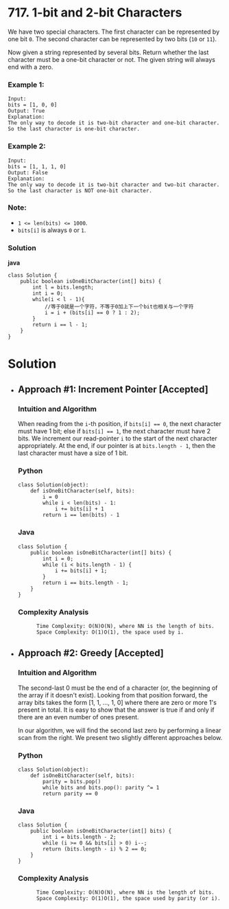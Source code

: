 # 717. 1-bit and 2-bit Characters
We have two special characters. The first character can be represented by one bit `0`. The second character can be represented by two bits (`10` or `11`).

Now given a string represented by several bits. Return whether the last character must be a one-bit character or not. The given string will always end with a zero.

### Example 1:
    Input: 
    bits = [1, 0, 0]
    Output: True
    Explanation: 
    The only way to decode it is two-bit character and one-bit character. So the last character is one-bit character.

### Example 2:
    Input: 
    bits = [1, 1, 1, 0]
    Output: False
    Explanation: 
    The only way to decode it is two-bit character and two-bit character. So the last character is NOT one-bit character.

### Note:
* `1 <= len(bits) <= 1000`.
* `bits[i]` is always `0` or `1`.


### Solution
**java**
```
class Solution {
    public boolean isOneBitCharacter(int[] bits) {
        int l = bits.length;
        int i = 0;
        while(i < l - 1){
            //等于0就是一个字符，不等于0加上下一个bit也相关与一个字符
            i = i + (bits[i] == 0 ? 1 : 2);
        }
        return i == l - 1;
    }
}
```

# Solution

* ## Approach #1: Increment Pointer [Accepted]

    ### Intuition and Algorithm

    When reading from the `i`-th position, if `bits[i] == 0`, the next character must have 1 bit; else if `bits[i] == 1`, the next character must have 2 bits. We increment our read-pointer `i` to the start of the next character appropriately. At the end, if our pointer is at `bits.length - 1`, then the last character must have a size of 1 bit.

    ### Python
    ```
    class Solution(object):
        def isOneBitCharacter(self, bits):
            i = 0
            while i < len(bits) - 1:
                i += bits[i] + 1
            return i == len(bits) - 1
    ```

    ### Java
    ```
    class Solution {
        public boolean isOneBitCharacter(int[] bits) {
            int i = 0;
            while (i < bits.length - 1) {
                i += bits[i] + 1;
            }
            return i == bits.length - 1;
        }
    }
    ```
    ### Complexity Analysis
            Time Complexity: O(N)O(N), where NN is the length of bits.
            Space Complexity: O(1)O(1), the space used by i.


* ## Approach #2: Greedy [Accepted]

    ### Intuition and Algorithm

    The second-last 0 must be the end of a character (or, the beginning of the array if it doesn't exist). Looking from that position forward, the array bits takes the form [1, 1, ..., 1, 0] where there are zero or more 1's present in total. It is easy to show that the answer is true if and only if there are an even number of ones present.

    In our algorithm, we will find the second last zero by performing a linear scan from the right. We present two slightly different approaches below.

    ### Python
    ```
    class Solution(object):
        def isOneBitCharacter(self, bits):
            parity = bits.pop()
            while bits and bits.pop(): parity ^= 1
            return parity == 0
    ```
    ### Java
    ```
    class Solution {
        public boolean isOneBitCharacter(int[] bits) {
            int i = bits.length - 2;
            while (i >= 0 && bits[i] > 0) i--;
            return (bits.length - i) % 2 == 0;
        }
    }
    ```
    ### Complexity Analysis
            Time Complexity: O(N)O(N), where NN is the length of bits.
            Space Complexity: O(1)O(1), the space used by parity (or i).
